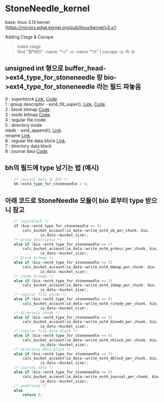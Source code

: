 # StoneNeedle_kernel
base: linux 3.13 kernel (https://mirrors.edge.kernel.org/pub/linux/kernel/v3.x/)



Adding Ctags & Cscope
>make ctags  
>find "$PWD" -name "\*.c" -o -name "\*.h" | cscope -q -R -b




## unsigned int 형으로 buffer_head->ext4_type_for_stoneneedle 랑 bio->ext4_type_for_stoneneedle 라는 필드 파놓음  

0 : superblock  [Link](https://github.com/ghdud4006/StoneNeedle_kernel/commit/1ee82346958eb81c3f16a5c5bc866d25c15a4cb4), [Code](https://github.com/ghdud4006/StoneNeedle_kernel/commit/e38b5aa7e66d32e354f4b95a5cb3961fe04b4641).  
1 : group descriptor - ext4_fill_super(), [Link](https://github.com/ghdud4006/StoneNeedle_kernel/commit/63201855d557eeeeb517d77cb8af3356cc2a74e1), [Code](https://github.com/ghdud4006/StoneNeedle_kernel/commit/0116d24a361fad7b0e443bc5a07510bf20b1ea1d).   
2 : block bitmap  [Code](https://github.com/ghdud4006/StoneNeedle_kernel/commit/a509d7b2b2f54de477d54c820ff70ac1dd67bc99).  
3 : inode bitmap  [Code](https://github.com/ghdud4006/StoneNeedle_kernel/commit/681e51e636ea4414a68501d0af2bae63558d5a3b).  
4 : regular file inode  
5 : directory inode  
	mkdir - ext4_append(), [Link](https://github.com/ghdud4006/StoneNeedle_kernel/commit/da4d07ea899a574496dbb9af0be3a76ecd6b1bc0).  
	rename [Link](https://github.com/ghdud4006/StoneNeedle_kernel/commit/9dd949242784af2f2f0d4ad1fe1a74b74713d003).  
6 : regular file data block [Link](https://github.com/ghdud4006/StoneNeedle_kernel/commit/908ae75dcfbb3f0a6047739f4a41e36a9a814778).  
7 : directory data block  
8 : journal data  [Code](https://github.com/ghdud4006/StoneNeedle_kernel/commit/1df8117167be910fa8e952d6aba9b4071818bbed).


## bh의 필드에 type 남기는 법 (예시)

```c
	/* journal data 일 경우 */
	bh->ext4_type_for_stoneneedle = 8; 
```



## 아래 코드로 StoneNeedle 모듈이 bio 로부터 type 받으니 참고  

```c
  	/* superblock */
  	if (bio->ext4_type_for_stoneneedle == 0)
		calc_bucket_account(io_data->write_ext4_sb_per_chunk, bio,
			    io_data->bucket_size);
	/* group descriptor */
	else if (bio->ext4_type_for_stoneneedle == 1) 
		calc_bucket_account(io_data->write_ext4_grdesc_per_chunk, bio,
			    io_data->bucket_size);	
	/* block bitmap */
	else if (bio->ext4_type_for_stoneneedle == 2) 
		calc_bucket_account(io_data->write_ext4_bbmap_per_chunk, bio,
			    io_data->bucket_size);
	/* inode bitmap */
	else if (bio->ext4_type_for_stoneneedle == 3) 
		calc_bucket_account(io_data->write_ext4_ibmap_per_chunk, bio,
			    io_data->bucket_size);
	/* regular file inode */
	else if (bio->ext4_type_for_stoneneedle == 4) 
		calc_bucket_account(io_data->write_ext4_rinode_per_chunk, bio,
			    io_data->bucket_size);
	/* directory inode */
	else if (bio->ext4_type_for_stoneneedle == 5) 
		calc_bucket_account(io_data->write_ext4_dinode_per_chunk, bio,
			    io_data->bucket_size);
	/* regular file data block */
	else if (bio->ext4_type_for_stoneneedle == 6) 
		calc_bucket_account(io_data->write_ext4_rblock_per_chunk, bio,
			    io_data->bucket_size);
	/* directory data block */
	else if (bio->ext4_type_for_stoneneedle == 7) 
		calc_bucket_account(io_data->write_ext4_dblock_per_chunk, bio,
			    io_data->bucket_size);
	/* journal data */
	else if (bio->ext4_type_for_stoneneedle == 8) 
		calc_bucket_account(io_data->write_ext4_journal_per_chunk, bio,
			    io_data->bucket_size);
	/* undefined */
	else  
		return 0;
```
